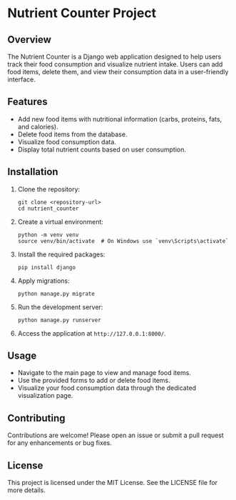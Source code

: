 # Nutrient Counter Project

## Overview
The Nutrient Counter is a Django web application designed to help users track their food consumption and visualize nutrient intake. Users can add food items, delete them, and view their consumption data in a user-friendly interface.

## Features
- Add new food items with nutritional information (carbs, proteins, fats, and calories).
- Delete food items from the database.
- Visualize food consumption data.
- Display total nutrient counts based on user consumption.

## Installation
1. Clone the repository:
   ```
   git clone <repository-url>
   cd nutrient_counter
   ```

2. Create a virtual environment:
   ```
   python -m venv venv
   source venv/bin/activate  # On Windows use `venv\Scripts\activate`
   ```

3. Install the required packages:
   ```
   pip install django
   ```

4. Apply migrations:
   ```
   python manage.py migrate
   ```

5. Run the development server:
   ```
   python manage.py runserver
   ```

6. Access the application at `http://127.0.0.1:8000/`.

## Usage
- Navigate to the main page to view and manage food items.
- Use the provided forms to add or delete food items.
- Visualize your food consumption data through the dedicated visualization page.

## Contributing
Contributions are welcome! Please open an issue or submit a pull request for any enhancements or bug fixes.

## License
This project is licensed under the MIT License. See the LICENSE file for more details.